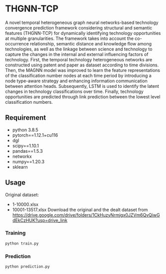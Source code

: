 # THGNN-TCP
A novel temporal heterogeneous graph neural networks-based technology convergence prediction framework considering structural and semantic features (THGNN-TCP) for dynamically identifying technology opportunities at multiple granularities.
The framework takes into account the co-occurrence relationship, semantic distance and knowledge flow among technologies, as well as the linkage between science and technology to capture the changes in the internal and external influencing factors of technology. First, the temporal technology heterogeneous networks are constructed using patent and paper as dataset according to time divisions. Then, the MAGNN model was improved to learn the feature representations of the classification number nodes at each time period by introducing a node type-aware strategy and enhancing information communication between attention heads. Subsequently, LSTM is used to identify the latent changes in technology classifications over time. Finally, technology opportunities are predicted through link prediction between the lowest level classification numbers.
## Requirement
* python 3.8.5
* pytorch==1.12.1+cu116
* dgl
* scipy==1.10.1
* pandas==1.5.3
* networkx
* numpy==1.20.3
* sklearn


## Usage
Original dataset:
* 1-10000.xlsx
* 10001-13517.xlsx
Download the original and the dealt dataset from https://drive.google.com/drive/folders/1CkHuzyNrmjgx0JZVm6QvQiwGdEkCzHUK?usp=drive_link

### Training
```python
python train.py
```
### Prediction
```python
python prediction.py
```
